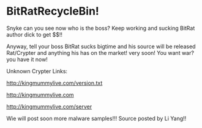 # BitRatRecycleBin!
Snyke can you see now who is the boss?
Keep working and sucking BitRat author dick to get $$!!

Anyway, tell your boss BitRat sucks bigtime and his source will be 
released Rat/Crypter and anything his has on the market! very soon!
You want war?you have it now!


Unknown Crypter Links:

http://kingmummylive.com/version.txt

http://kingmummylive.com

http://kingmummylive.com/server

Wie will post soon more malware samples!!!
Source posted by Li Yang!!

